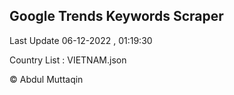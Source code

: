

## Google Trends Keywords Scraper 
 
Last Update 06-12-2022 , 01:19:30

Country List :
VIETNAM.json



© Abdul Muttaqin 
